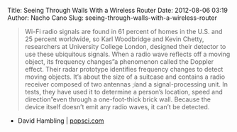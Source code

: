Title: Seeing Through Walls With a Wireless Router
Date: 2012-08-06 03:19
Author: Nacho Cano
Slug: seeing-through-walls-with-a-wireless-router

> Wi-Fi radio signals are found in 61 percent of homes in the U.S. and
> 25 percent worldwide, so Karl Woodbridge and Kevin Chetty, researchers
> at University College London, designed their detector to use these
> ubiquitous signals. When a radio wave reflects off a moving object,
> its frequency changes”a phenomenon called the Doppler effect. Their
> radar prototype identifies frequency changes to detect moving objects.
> It’s about the size of a suitcase and contains a radio receiver
> composed of two antennas ;íand a signal-processing unit. In tests,
> they have used it to determine a person’s location, speed and
> direction”even through a one-foot-thick brick wall. Because the device
> itself doesn’t emit any radio waves, it can’t be detected.

- David Hambling | [popsci.com][]

  [popsci.com]: http://www.popsci.com/technology/article/2012-07/seeing-through-walls-wireless-router
    "Seeing Through Walls With a Wireless Router"
